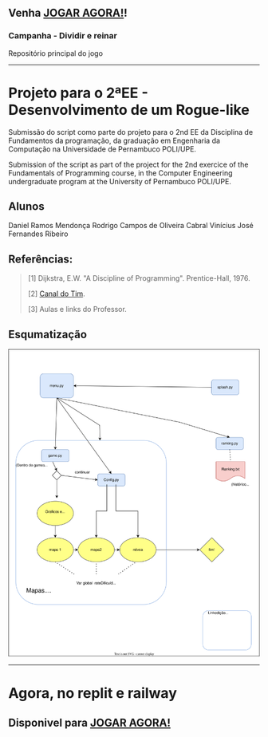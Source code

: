 ## Venha [JOGAR AGORA!](https://replit.com/@Vjfrib/Campanha?v=1)!

### Campanha - Dividir e reinar
Repositório principal do jogo

---
# Projeto para o 2ªEE - Desenvolvimento de um Rogue-like
Submissão do script como parte do projeto para o 2nd EE da Disciplina de Fundamentos da programação, da graduação em Engenharia da Computação na Universidade de Pernambuco POLI/UPE.

Submission of the script as part of the project for the 2nd exercice of the Fundamentals of Programming course, in the Computer Engineering undergraduate program at the University of Pernambuco POLI/UPE.

## Alunos
Daniel Ramos Mendonça
Rodrigo Campos de Oliveira Cabral
Vinícius José Fernandes Ribeiro

## Referências:
>[1] Dijkstra, E.W. "A Discipline of Programming". Prentice-Hall, 1976. 
>
>[2] <a href="https://www.youtube.com/watch?v=Db4oc8qc9RU&list=PLzMcBGfZo4-n2TONAOImWL4sgZsmyMBc8" target="_blank">Canal do Tim</a>.
>
>[3] Aulas e links do Professor.
## Esqumatização
<img src="https://github.com/JJ-s-Rouguelike/Campanha/blob/main/planjamento.drawio.svg">

---
<!-- Discord: https://discord.gg/6JUqs9qe -->

# Agora, no replit e railway

## Disponivel para [JOGAR AGORA!](https://replit.com/@Vjfrib/Campanha?v=1)
